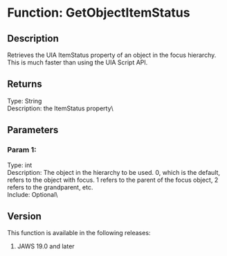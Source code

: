 # Function: GetObjectItemStatus

## Description

Retrieves the UIA ItemStatus property of an object in the focus
hierarchy. This is much faster than using the UIA Script API.

## Returns

Type: String\
Description: the ItemStatus property\

## Parameters

### Param 1:

Type: int\
Description: The object in the hierarchy to be used. 0, which is the
default, refers to the object with focus. 1 refers to the parent of the
focus object, 2 refers to the grandparent, etc.\
Include: Optional\

## Version

This function is available in the following releases:

1.  JAWS 19.0 and later
